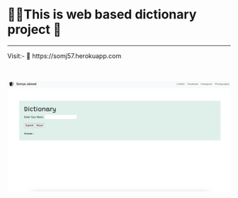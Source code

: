 # 🙋🏻This is web based dictionary project 🚀
<hr>
Visit:- 🔗 https://somj57.herokuapp.com
<br><br><br>

<img src="https://raw.githubusercontent.com/somj57/Dictionary/master/Screenshot%202020-12-19%20at%208.00.38%20AM.png"></img>
